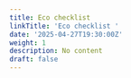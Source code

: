 ```yaml
---
title: Eco checklist
linkTitle: 'Eco checklist '
date: '2025-04-27T19:30:00Z'
weight: 1
description: No content
draft: false
---
```



